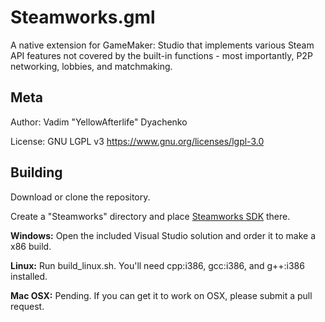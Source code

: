 # Steamworks.gml
A native extension for GameMaker: Studio that implements various Steam API features not covered by the built-in functions - most importantly, P2P networking, lobbies, and matchmaking.

## Meta
Author: Vadim "YellowAfterlife" Dyachenko

License: GNU LGPL v3 https://www.gnu.org/licenses/lgpl-3.0

## Building

Download or clone the repository.

Create a "Steamworks" directory and place [Steamworks SDK](https://partner.steamgames.com/) there.

**Windows:** Open the included Visual Studio solution and order it to make a x86 build.

**Linux:** Run build_linux.sh. You'll need cpp:i386, gcc:i386, and g++:i386 installed.

**Mac OSX:** Pending. If you can get it to work on OSX, please submit a pull request.